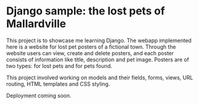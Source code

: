 # Django sample: the lost pets of Mallardville

This project is to showcase me learning Django. The webapp implemented here is
a website for lost pet posters of a fictional town. Through the website users 
can view, create and delete posters, and each poster consists of information 
like title, description and pet image. Posters are of two types: for lost pets
and for pets found.

This project involved working on models and their fields, forms, views, 
URL routing, HTML templates and CSS styling.

Deployment coming soon.